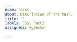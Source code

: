 ```yaml
---
name: Tasks
about: Description of the task.
title: ''
labels: CSS, Part2
assignees: kgeewhan

---
```



